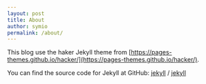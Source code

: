 ```yaml
---
layout: post
title: About
author: symio
permalink: /about/
---
```


This blog use the haker Jekyll theme from [https://pages-themes.github.io/hacker/](https://pages-themes.github.io/hacker/). 

You can find the source code for Jekyll at GitHub:
[jekyll][jekyll-organization] /
[jekyll](https://github.com/jekyll/jekyll)


[jekyll-organization]: https://github.com/jekyll
